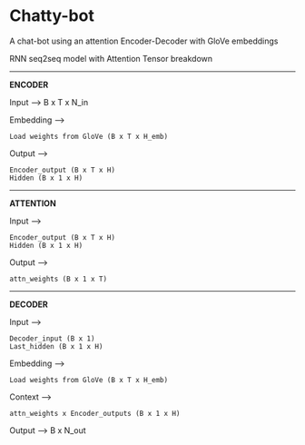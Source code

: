 # Chatty-bot
A chat-bot using an attention Encoder-Decoder with GloVe embeddings


RNN seq2seq model with Attention Tensor breakdown

***********************************************************************************************************************************************************************************************************************************************
**ENCODER**

Input --> B x T x N_in

Embedding --> 

	Load weights from GloVe (B x T x H_emb)


Output --> 

	Encoder_output (B x T x H)
	Hidden (B x 1 x H)


***************************************************************************************************************************************************************************************************************************************************
**ATTENTION**

Input --> 
	
	Encoder_output (B x T x H)
	Hidden (B x 1 x H)

Output --> 

	attn_weights (B x 1 x T)

***************************************************************************************************************************************************************************************************************************************************
**DECODER**

Input --> 
	
	Decoder_input (B x 1)
	Last_hidden (B x 1 x H)

Embedding --> 

	Load weights from GloVe (B x T x H_emb)

Context -->

	attn_weights x Encoder_outputs (B x 1 x H)	


Output --> B x N_out